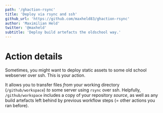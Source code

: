 ```yaml
---
path: '/ghaction-rsync'
title: 'Deploy via rsync and ssh'
github_url: 'https://github.com/maxheld83/ghaction-rsync'
author: 'Maximilian Held'
twitter: '@maxheld'
subtitle: 'Deploy build artefacts the oldschool way.'
---
```



# Action details

Sometimes, you might want to deploy static assets to some old school webserver over ssh.
This is your action.

It allows you to transfer files *from* your working directory (`/github/workspace`) *to* some server using `rsync` over ssh.
Helpfully, `/github/workspace` includes a copy of your repository *source*, as well as any build artefacts left behind by previous workflow steps (= other actions you ran before).
